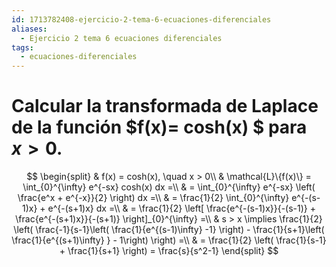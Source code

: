 ```yaml
---
id: 1713782408-ejercicio-2-tema-6-ecuaciones-diferenciales
aliases:
  - Ejercicio 2 tema 6 ecuaciones diferenciales
tags:
  - ecuaciones-diferenciales
---
```


# Calcular la transformada de Laplace de la función $f(x)= cosh(x) $ para $x > 0$.

$$
\begin{split}
    & f(x) = cosh(x), \quad x > 0\\
    & \mathcal{L}\{f(x)\} = \int_{0}^{\infty} e^{-sx} cosh(x) dx =\\
    & = \int_{0}^{\infty} e^{-sx} \left( \frac{e^x + e^{-x}}{2} \right) dx =\\
    & = \frac{1}{2} \int_{0}^{\infty} e^{-(s-1)x} + e^{-(s+1)x} dx =\\
    & = \frac{1}{2} \left[ \frac{e^{-(s-1)x}}{-(s-1)} + \frac{e^{-(s+1)x}}{-(s+1)} \right]_{0}^{\infty} =\\
    & s > x \implies \frac{1}{2} \left( \frac{-1}{s-1}\left( \frac{1}{e^{(s-1)\infty} -1} \right) - \frac{1}{s+1}\left( \frac{1}{e^{(s+1)\infty} } - 1\right)  \right) =\\
    & = \frac{1}{2} \left( \frac{1}{s-1} + \frac{1}{s+1} \right) = \frac{s}{s^2-1} 
\end{split}
$$


